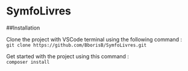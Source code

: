 # SymfoLivres

##Installation

Clone the project with VSCode terminal using the following command :  
``
git clone https://github.com/BborisB/SymfoLivres.git
``

Get started with the project using this command :  
``
composer install
``
